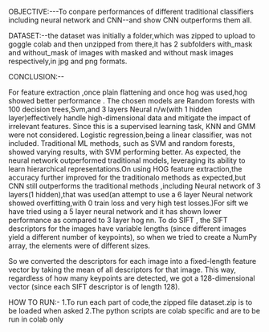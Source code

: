 OBJECTIVE:---To conpare performances of different traditional classifiers including neural network and CNN--and show CNN outperforms them all.

DATASET:--the dataset was initially a folder,which was zipped to upload to goggle colab and then unzipped from there,it has 2 subfolders with_mask and without_mask of images with masked and without mask images respectively,in jpg and png formats.



CONCLUSION:--

For feature extraction ,once plain flattening and once hog was used,hog showed better performance .
The chosen models are Random forests with 100 decision trees,Svm,and 3 layers Neural n/w(with 1 hidden layer)effectively handle high-dimensional data and mitigate the impact of irrelevant features. Since this is a supervised learning task, KNN and GMM were not considered. Logistic regression,being a linear classifier, was not included. Traditional ML methods, such as SVM and random forests, showed varying results, with SVM performing better. As expected, the neural network outperformed traditional models, leveraging its ability to learn hierarchical representations.On using HOG feature extraction,the accuracy further improved for the traditionalo methods as expected,but CNN still outperforms the traditional methods ,including Neural network of 3 layers(1 hidden),that was used(an  attempt to use a 6 layer Neural network showed overfitting,with 0 train loss and very high test losses.)For sift we have tried using a 5 layer neural network and it has shown lower performance as compared to 3 layer hog nn.
To do SIFT , the SIFT descriptors for the  images have variable lengths (since different images yield a different number of keypoints), so when we tried to create a NumPy array, the elements were of different sizes.

So we converted the descriptors for each image into a fixed-length feature vector by taking the mean of all descriptors for that image. This way, regardless of how many keypoints are detected, we got a 128-dimensional vector (since each SIFT descriptor is of length 128).




HOW TO RUN:-
1.To run each part of code,the zipped file dataset.zip is to be loaded when asked 
2.The python scripts are colab specific and are to be run in colab only

